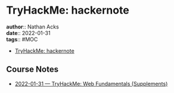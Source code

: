 # TryHackMe: hackernote

**author**:: Nathan Acks  
**date**:: 2022-01-31  
**tags**:: #MOC

* [TryHackMe: hackernote](https://tryhackme.com/room/hackernote)

## Course Notes

* [2022-01-31 — TryHackMe: Web Fundamentals (Supplements)](../log/2022-01-31-tryhackme-web-fundamentals-supplements.md)
